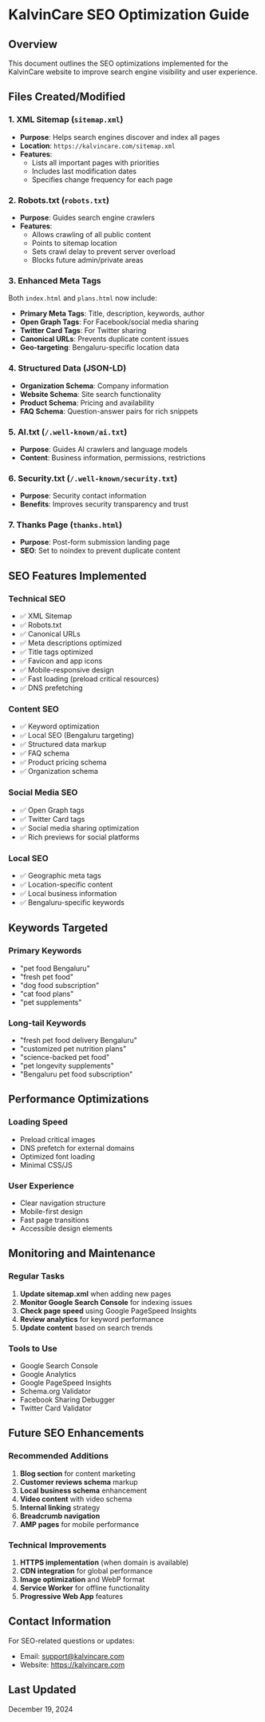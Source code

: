 # KalvinCare SEO Optimization Guide

## Overview
This document outlines the SEO optimizations implemented for the KalvinCare website to improve search engine visibility and user experience.

## Files Created/Modified

### 1. XML Sitemap (`sitemap.xml`)
- **Purpose**: Helps search engines discover and index all pages
- **Location**: `https://kalvincare.com/sitemap.xml`
- **Features**:
  - Lists all important pages with priorities
  - Includes last modification dates
  - Specifies change frequency for each page

### 2. Robots.txt (`robots.txt`)
- **Purpose**: Guides search engine crawlers
- **Features**:
  - Allows crawling of all public content
  - Points to sitemap location
  - Sets crawl delay to prevent server overload
  - Blocks future admin/private areas

### 3. Enhanced Meta Tags
Both `index.html` and `plans.html` now include:
- **Primary Meta Tags**: Title, description, keywords, author
- **Open Graph Tags**: For Facebook/social media sharing
- **Twitter Card Tags**: For Twitter sharing
- **Canonical URLs**: Prevents duplicate content issues
- **Geo-targeting**: Bengaluru-specific location data

### 4. Structured Data (JSON-LD)
- **Organization Schema**: Company information
- **Website Schema**: Site search functionality
- **Product Schema**: Pricing and availability
- **FAQ Schema**: Question-answer pairs for rich snippets

### 5. AI.txt (`/.well-known/ai.txt`)
- **Purpose**: Guides AI crawlers and language models
- **Content**: Business information, permissions, restrictions

### 6. Security.txt (`/.well-known/security.txt`)
- **Purpose**: Security contact information
- **Benefits**: Improves security transparency and trust

### 7. Thanks Page (`thanks.html`)
- **Purpose**: Post-form submission landing page
- **SEO**: Set to noindex to prevent duplicate content

## SEO Features Implemented

### Technical SEO
- ✅ XML Sitemap
- ✅ Robots.txt
- ✅ Canonical URLs
- ✅ Meta descriptions optimized
- ✅ Title tags optimized
- ✅ Favicon and app icons
- ✅ Mobile-responsive design
- ✅ Fast loading (preload critical resources)
- ✅ DNS prefetching

### Content SEO
- ✅ Keyword optimization
- ✅ Local SEO (Bengaluru targeting)
- ✅ Structured data markup
- ✅ FAQ schema
- ✅ Product pricing schema
- ✅ Organization schema

### Social Media SEO
- ✅ Open Graph tags
- ✅ Twitter Card tags
- ✅ Social media sharing optimization
- ✅ Rich previews for social platforms

### Local SEO
- ✅ Geographic meta tags
- ✅ Location-specific content
- ✅ Local business information
- ✅ Bengaluru-specific keywords

## Keywords Targeted

### Primary Keywords
- "pet food Bengaluru"
- "fresh pet food"
- "dog food subscription"
- "cat food plans"
- "pet supplements"

### Long-tail Keywords
- "fresh pet food delivery Bengaluru"
- "customized pet nutrition plans"
- "science-backed pet food"
- "pet longevity supplements"
- "Bengaluru pet food subscription"

## Performance Optimizations

### Loading Speed
- Preload critical images
- DNS prefetch for external domains
- Optimized font loading
- Minimal CSS/JS

### User Experience
- Clear navigation structure
- Mobile-first design
- Fast page transitions
- Accessible design elements

## Monitoring and Maintenance

### Regular Tasks
1. **Update sitemap.xml** when adding new pages
2. **Monitor Google Search Console** for indexing issues
3. **Check page speed** using Google PageSpeed Insights
4. **Review analytics** for keyword performance
5. **Update content** based on search trends

### Tools to Use
- Google Search Console
- Google Analytics
- Google PageSpeed Insights
- Schema.org Validator
- Facebook Sharing Debugger
- Twitter Card Validator

## Future SEO Enhancements

### Recommended Additions
1. **Blog section** for content marketing
2. **Customer reviews schema** markup
3. **Local business schema** enhancement
4. **Video content** with video schema
5. **Internal linking** strategy
6. **Breadcrumb navigation**
7. **AMP pages** for mobile performance

### Technical Improvements
1. **HTTPS implementation** (when domain is available)
2. **CDN integration** for global performance
3. **Image optimization** and WebP format
4. **Service Worker** for offline functionality
5. **Progressive Web App** features

## Contact Information
For SEO-related questions or updates:
- Email: support@kalvincare.com
- Website: https://kalvincare.com

## Last Updated
December 19, 2024 